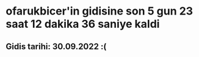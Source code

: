 # ofarukbicer'in gidisine son 5 gun 23 saat 12 dakika 36 saniye kaldi

## Gidis tarihi: 30.09.2022 :(